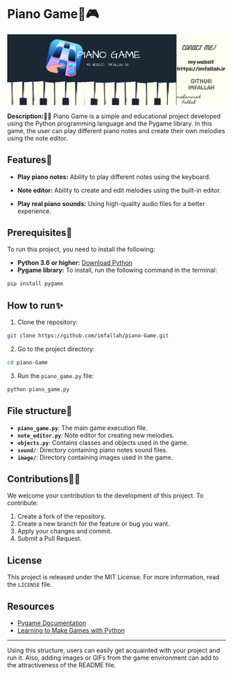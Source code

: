#  Piano Game🎹🎮

<img src="https://github.com/imfallah/piano-Game/blob/main/image/banner-.png">



**Description:**🙌🏽
Piano Game is a simple and educational project developed using the Python programming language and the Pygame library. In this game, the user can play different piano notes and create their own melodies using the note editor.

## Features🔗

- **Play piano notes:** Ability to play different notes using the keyboard.

- **Note editor:** Ability to create and edit melodies using the built-in editor.

- **Play real piano sounds:** Using high-quality audio files for a better experience.

## Prerequisites🤖

To run this project, you need to install the following:

- **Python 3.6 or higher:** [Download Python](https://www.python.org/downloads/)
- **Pygame library:** To install, run the following command in the terminal:

```bash
pip install pygame
```

## How to run✨

1. Clone the repository:

```bash
git clone https://github.com/imfallah/piano-Game.git
```

2. Go to the project directory:

```bash
cd piano-Game
```

3. Run the `piano_game.py` file:

```bash
python piano_game.py
```

## File structure🌳

- **`piano_game.py`**: The main game execution file.
- **`note_editor.py`**: Note editor for creating new melodies.
- **`objects.py`**: Contains classes and objects used in the game.
- **`sound/`**: Directory containing piano notes sound files.
- **`image/`**: Directory containing images used in the game.

## Contributions🙌🏽

We welcome your contribution to the development of this project. To contribute:

1. Create a fork of the repository.
2. Create a new branch for the feature or bug you want.
3. Apply your changes and commit.
4. Submit a Pull Request.

## License

This project is released under the MIT License. For more information, read the `LICENSE` file.

## Resources

- [Pygame Documentation](https://www.pygame.org/docs/)
- [Learning to Make Games with Python](https://virgool.io/@fatane.ahmadi/Learning-to-make-games-with-python-pygame-olijaduvuisvf-library)

---

Using this structure, users can easily get acquainted with your project and run it. Also, adding images or GIFs from the game environment can add to the attractiveness of the README file.
